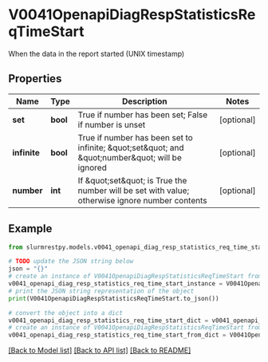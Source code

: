 # V0041OpenapiDiagRespStatisticsReqTimeStart

When the data in the report started (UNIX timestamp)

## Properties

Name | Type | Description | Notes
------------ | ------------- | ------------- | -------------
**set** | **bool** | True if number has been set; False if number is unset | [optional]
**infinite** | **bool** | True if number has been set to infinite; \&quot;set\&quot; and \&quot;number\&quot; will be ignored | [optional]
**number** | **int** | If \&quot;set\&quot; is True the number will be set with value; otherwise ignore number contents | [optional]

## Example

```python
from slurmrestpy.models.v0041_openapi_diag_resp_statistics_req_time_start import V0041OpenapiDiagRespStatisticsReqTimeStart

# TODO update the JSON string below
json = "{}"
# create an instance of V0041OpenapiDiagRespStatisticsReqTimeStart from a JSON string
v0041_openapi_diag_resp_statistics_req_time_start_instance = V0041OpenapiDiagRespStatisticsReqTimeStart.from_json(json)
# print the JSON string representation of the object
print(V0041OpenapiDiagRespStatisticsReqTimeStart.to_json())

# convert the object into a dict
v0041_openapi_diag_resp_statistics_req_time_start_dict = v0041_openapi_diag_resp_statistics_req_time_start_instance.to_dict()
# create an instance of V0041OpenapiDiagRespStatisticsReqTimeStart from a dict
v0041_openapi_diag_resp_statistics_req_time_start_from_dict = V0041OpenapiDiagRespStatisticsReqTimeStart.from_dict(v0041_openapi_diag_resp_statistics_req_time_start_dict)
```
[[Back to Model list]](../README.md#documentation-for-models) [[Back to API list]](../README.md#documentation-for-api-endpoints) [[Back to README]](../README.md)


